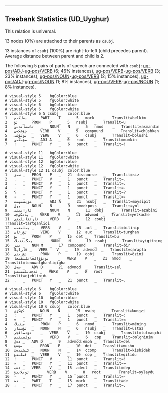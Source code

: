 

--------------------------------------------------------------------------------

## Treebank Statistics (UD_Uyghur)

This relation is universal.

13 nodes (0%) are attached to their parents as `csubj`.

13 instances of `csubj` (100%) are right-to-left (child precedes parent).
Average distance between parent and child is 2.

The following 5 pairs of parts of speech are connected with `csubj`: [ug-pos/ADJ]()-[ug-pos/VERB]() (6; 46% instances), [ug-pos/VERB]()-[ug-pos/VERB]() (3; 23% instances), [ug-pos/NOUN]()-[ug-pos/VERB]() (2; 15% instances), [ug-pos/ADJ]()-[ug-pos/NOUN]() (1; 8% instances), [ug-pos/VERB]()-[ug-pos/NOUN]() (1; 8% instances).


~~~ conllu
# visual-style 5	bgColor:blue
# visual-style 5	fgColor:white
# visual-style 6	bgColor:blue
# visual-style 6	fgColor:white
# visual-style 6 5 csubj	color:blue
1	بەلكىم	_	PART	T	_	5	mark	_	Translit=belkim
2	ئۇ	_	PRON	P	_	5	nsubj	_	Translit=u
3	ئاسماندىن	_	NOUN	N	_	5	nmod	_	Translit=asmandin
4	چۈشكەن	_	VERB	V	_	5	compound	_	Translit=chüshken
5	بولۇشى	_	VERB	V	_	6	csubj	_	Translit=bolushi
6	مۇمكىن	_	ADJ	A	_	0	root	_	Translit=mumkin
7	!	_	PUNCT	Y	_	6	punct	_	Translit=!

~~~


~~~ conllu
# visual-style 11	bgColor:blue
# visual-style 11	fgColor:white
# visual-style 12	bgColor:blue
# visual-style 12	fgColor:white
# visual-style 12 11 csubj	color:blue
1	سىز	_	PRON	P	_	21	discourse	_	Translit=siz
2	.	_	PUNCT	V	_	1	punct	_	Translit=.
3	.	_	PUNCT	V	_	1	punct	_	Translit=.
4	.	_	PUNCT	Y	_	1	punct	_	Translit=.
5	؟	_	PUNCT	Y	_	1	punct	_	Translit=?
6	-	_	PUNCT	Y	_	1	punct	_	Translit=-
7	مويسىپىت	_	ADJ	A	_	21	nsubj	_	Translit=moysipit
8	يول	_	NOUN	N	_	9	nmod:poss	_	Translit=yol
9	ئازابىنى	_	NOUN	N	_	11	dobj	_	Translit=azabini
10	يەتكۈچە	_	VERB	V	_	11	advmod	_	Translit=yetküche
11	تارتقانلىقى	_	VERB	V	_	12	csubj	_	Translit=tartqanliqi
12	بىلىنىپ	_	VERB	V	_	15	acl	_	Translit=bilinip
13	تۇرغان	_	VERB	V	_	12	aux	_	Translit=turghan
14	بۇ	_	PRON	P	_	15	det	_	Translit=bu
15	يىگىتنىڭ	_	NOUN	N	_	19	nsubj	_	Translit=yigitning
16	بىر	_	NUM	M	_	17	compound	_	Translit=bir
17	قاراپلا	_	VERB	V	_	19	advmod	_	Translit=qarapla
18	ئۆزىنى	_	PRON	P	_	19	dobj	_	Translit=özini
19	تونۇۋالغانلىقىغا	_	VERB	V	_	21	nmod	_	Translit=tonuwalghanliqigha
20	سەل	_	ADV	D	_	21	advmod	_	Translit=sel
21	ئەجەبلىنىدۇ	_	VERB	V	_	0	root	_	Translit=ejeblinidu
22	.	_	PUNCT	Y	_	21	punct	_	Translit=.

~~~


~~~ conllu
# visual-style 6	bgColor:blue
# visual-style 6	fgColor:white
# visual-style 10	bgColor:blue
# visual-style 10	fgColor:white
# visual-style 10 6 csubj	color:blue
1	كۇڭزى	_	NOUN	N	_	15	nsubj	_	Translit=kungzi
2	:	_	PUNCT	Y	_	1	punct	_	Translit=:
3	«	_	PUNCT	Y	_	1	punct	_	Translit=«
4	مېنىڭ	_	PRON	P	_	6	nmod	_	Translit=mëning
5	ئۇستاز	_	NOUN	N	_	6	nsubj	_	Translit=ustaz
6	تۇتماقچى	_	VERB	V	_	10	csubj	_	Translit=tutmaqchi
7	بولغىنىم	_	VERB	V	_	6	cop	_	Translit=bolghinim
8	دەل	_	ADV	D	_	9	advmod:emph	_	Translit=del
9	مۇشۇ	_	PRON	P	_	10	det	_	Translit=mushu
10	كىشىدەك	_	NOUN	N	_	14	ccomp	_	Translit=kishidek
11	قىلىدۇ	_	VERB	V	_	10	cop	_	Translit=qilidu
12	!	_	PUNCT	V	_	11	punct	_	Translit=!
13	»	_	PUNCT	Y	_	11	punct	_	Translit=»
14	دەپ	_	VERB	V	_	15	advcl	_	Translit=dep
15	ئويلايدۇ	_	VERB	V	_	0	root	_	Translit=oylaydu
16	-	_	PUNCT	Y	_	15	punct	_	Translit=-
17	دە	_	PART	T	_	15	mark	_	Translit=de
18	،	_	PUNCT	Y	_	17	punct	_	Translit=,

~~~


